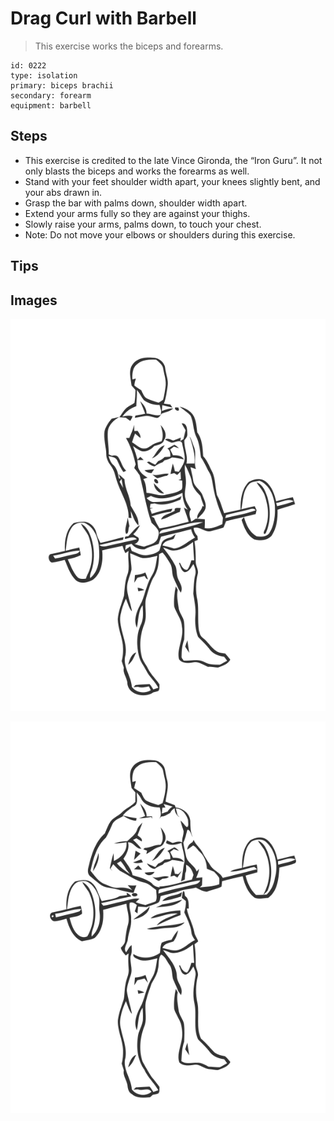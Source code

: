 # Drag Curl with Barbell
> This exercise works the biceps and forearms.

``` 
id: 0222 
type: isolation 
primary: biceps brachii 
secondary: forearm 
equipment: barbell 
``` 

## Steps

 - This exercise is credited to the late Vince Gironda, the “Iron Guru”. It not only blasts the biceps and works the forearms as well.
 - Stand with your feet shoulder width apart, your knees slightly bent, and your abs drawn in.
 - Grasp the bar with palms down, shoulder width apart.
 - Extend your arms fully so they are against your thighs.
 - Slowly raise your arms, palms down, to touch your chest.
 - Note: Do not move your elbows or shoulders during this exercise.

## Tips


## Images

![](./../svg/0222-relaxation.svg)

![](./../svg/0222-tension.svg)
